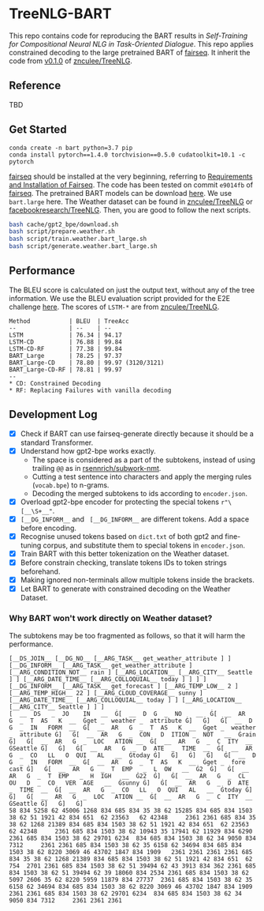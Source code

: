 # TreeNLG-BART

This repo contains code for reproducing the BART results in *Self-Training for Compositional Neural NLG in Task-Oriented Dialogue*.
This repo applies constrained decoding to the large pretrained BART of [fairseq](https://github.com/pytorch/fairseq).
It inherit the code from [v0.1.0](https://github.com/znculee/TreeNLG/releases/tag/v0.1.0) of [znculee/TreeNLG](https://github.com/znculee/TreeNLG).

## Reference

TBD

## Get Started

```
conda create -n bart python=3.7 pip
conda install pytorch==1.4.0 torchvision==0.5.0 cudatoolkit=10.1 -c pytorch
```

[fairseq](https://github.com/pytorch/fairseq) should be installed at the very beginning, referring to [Requirements and Installation of Fairseq](https://github.com/pytorch/fairseq#requirements-and-installation).
The code has been tested on commit `e9014fb` of [fairseq](https://github.com/pytorch/fairseq).
The pretrained BART models can be download [here](https://github.com/pytorch/fairseq/tree/master/examples/bart#pre-trained-models).
We use `bart.large` here.
The Weather dataset can be found in [znculee/TreeNLG](https://github.com/znculee/TreeNLG/tree/master/data/weather) or [facebookresearch/TreeNLG](https://github.com/facebookresearch/TreeNLG/tree/master/data/weather).
Then, you are good to follow the next scripts.

```bash
bash cache/gpt2_bpe/download.sh
bash script/prepare.weather.sh
bash script/train.weather.bart_large.sh
bash script/generate.weather.bart_large.sh
```
## Performance

The BLEU score is calculated on just the output text, without any of the tree information.
We use the BLEU evaluation script provided for the E2E challenge [here](https://github.com/tuetschek/e2e-metrics).
The scores of `LSTM-*` are from [znculee/TreeNLG](https://github.com/znculee/TreeNLG#results).

```
Method           | BLEU  | TreeAcc
--               | --    | --
LSTM             | 76.34 | 94.17
LSTM-CD          | 76.88 | 99.84
LSTM-CD-RF       | 77.38 | 99.84
BART_Large       | 78.25 | 97.37
BART_Large-CD    | 78.80 | 99.97 (3120/3121)
BART_Large-CD-RF | 78.81 | 99.97
--
* CD: Constrained Decoding
* RF: Replacing Failures with vanilla decoding
```

## Development Log

- [X] Check if BART can use fairseq-generate directly because it should be a standard Transformer.
- [X] Understand how gpt2-bpe works exactly.
  - The space is considered as a part of the subtokens, instead of using trailing `@@` as in [rsennrich/subwork-nmt](https://github.com/rsennrich/subword-nmt).
  - Cutting a test sentence into characters and apply the merging rules (`vocab.bpe`) to n-grams.
  - Decoding the merged subtokens to ids according to `encoder.json`.
- [X] Overload gpt2-bpe encoder for protecting the special tokens `r"\[__\S+__"`.
- [X] `[__DG_INFORM__` and ` [__DG_INFORM__` are different tokens. Add a space before encoding.
- [X] Recognise unused tokens based on `dict.txt` of both gpt2 and fine-tuning corpus, and substitute them to special tokens in `encoder.json`.
- [X] Train BART with this better tokenization on the Weather dataset.
- [X] Before constrain checking, translate tokens IDs to token strings beforehand.
- [X] Making ignored non-terminals allow multiple tokens inside the brackets.
- [X] Let BART to generate with constrained decoding on the Weather Dataset.

### Why BART won't work directly on Weather dataset?

The subtokens may be too fragmented as follows, so that it will harm the performance.
```
[__DS_JOIN__ [__DG_NO__ [__ARG_TASK__ get_weather_attribute ] ] [__DG_INFORM__ [__ARG_TASK__ get_weather_attribute ] [__ARG_CONDITION_NOT__ rain ] [__ARG_LOCATION__ [__ARG_CITY__ Seattle ] ] [__ARG_DATE_TIME__ [__ARG_COLLOQUIAL__ today ] ] ] ] [__DG_INFORM__ [__ARG_TASK__ get_forecast ] [__ARG_TEMP_LOW__ 2 ] [__ARG_TEMP_HIGH__ 22 ] [__ARG_CLOUD_COVERAGE__ sunny ] [__ARG_DATE_TIME__ [__ARG_COLLOQUIAL__ today ] ] [__ARG_LOCATION__ [__ARG_CITY__ Seattle ] ] ]
[  __  DS   _  JO    IN   __  Ġ[  __  D  G  _  NO    __  Ġ[  __  AR   G  _  T  AS   K  __  Ġget _  weather _  attribute Ġ]   Ġ]   Ġ[  __  D  G  _  IN   FORM  __  Ġ[  __  AR   G  _  T  AS   K  __  Ġget _  weather _  attribute Ġ]   Ġ[  __  AR   G  _  CON   D  ITION _  NOT   __  Ġrain Ġ]   Ġ[  __  AR   G  _  LOC   ATION __  Ġ[  __  AR   G  _  C  ITY  __  ĠSeattle Ġ]   Ġ]   Ġ[  __  AR   G  _  D  ATE  _  TIME  __  Ġ[  __  AR   G  _  CO   LL   O  QUI   AL   __  Ġtoday Ġ]   Ġ]   Ġ]   Ġ]   Ġ[  __  D  G  _  IN   FORM  __  Ġ[  __  AR   G  _  T  AS   K  __  Ġget _  fore cast Ġ]   Ġ[  __  AR   G  _  T  EMP   _  L  OW   __  Ġ2  Ġ]   Ġ[  __  AR   G  _  T  EMP   _  H  IGH   __  Ġ22  Ġ]   Ġ[  __  AR   G  _  CL   OU   D  _  CO   VER  AGE   __  Ġsunny Ġ]   Ġ[  __  AR   G  _  D  ATE  _  TIME  __  Ġ[  __  AR   G  _  CO   LL   O  QUI   AL   __  Ġtoday Ġ]   Ġ]   Ġ[  __  AR   G  _  LOC   ATION __  Ġ[  __  AR   G  _  C  ITY  __  ĠSeattle Ġ]   Ġ]   Ġ]
58 834 5258 62 45006 1268 834 685 834 35 38 62 15285 834 685 834 1503 38 62 51 1921 42 834 651  62 23563   62 42348     2361 2361 685 834 35 38 62 1268 21389 834 685 834 1503 38 62 51 1921 42 834 651  62 23563   62 42348     2361 685 834 1503 38 62 10943 35 17941 62 11929 834 6290  2361 685 834 1503 38 62 29701 6234  834 685 834 1503 38 62 34 9050 834 7312     2361 2361 685 834 1503 38 62 35 6158 62 34694 834 685 834 1503 38 62 8220 3069 46 43702 1847 834 1909   2361 2361 2361 2361 685 834 35 38 62 1268 21389 834 685 834 1503 38 62 51 1921 42 834 651  62 754  2701 2361 685 834 1503 38 62 51 39494 62 43 3913 834 362 2361 685 834 1503 38 62 51 39494 62 39 18060 834 2534 2361 685 834 1503 38 62 5097 2606 35 62 8220 5959 11879 834 27737  2361 685 834 1503 38 62 35 6158 62 34694 834 685 834 1503 38 62 8220 3069 46 43702 1847 834 1909   2361 2361 685 834 1503 38 62 29701 6234  834 685 834 1503 38 62 34 9050 834 7312     2361 2361 2361
```

